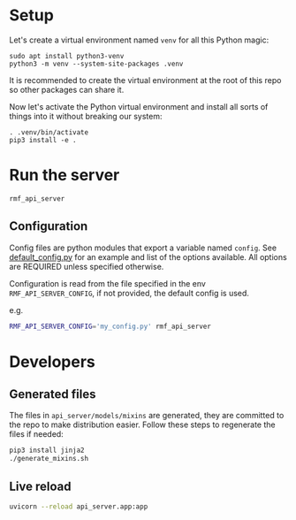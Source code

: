 # Setup

Let's create a virtual environment named `venv` for all this Python magic:
```
sudo apt install python3-venv
python3 -m venv --system-site-packages .venv
```
It is recommended to create the virtual environment at the root of this repo so other packages can share it.

Now let's activate the Python virtual environment and install all sorts of things into it without breaking our system:
```
. .venv/bin/activate
pip3 install -e .
```

# Run the server

```bash
rmf_api_server
```

## Configuration

Config files are python modules that export a variable named `config`. See [default_config.py](api_server/default_config.py) for an example and list of the options available. All options are REQUIRED unless specified otherwise.

Configuration is read from the file specified in the env `RMF_API_SERVER_CONFIG`, if not provided, the default config is used.

e.g.
```bash
RMF_API_SERVER_CONFIG='my_config.py' rmf_api_server
```

# Developers

## Generated files

The files in `api_server/models/mixins` are generated, they are committed to the repo to make distribution easier. Follow these steps to regenerate the files if needed:

```bash
pip3 install jinja2
./generate_mixins.sh
```

## Live reload

```bash
uvicorn --reload api_server.app:app
```

